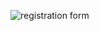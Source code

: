 
![registration form](https://user-images.githubusercontent.com/22479231/54741288-4f6e2a00-4bbe-11e9-84b9-96265313c5b7.JPG)

